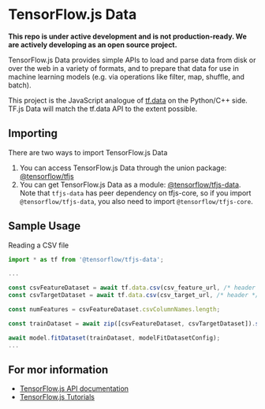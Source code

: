 # TensorFlow.js Data

**This repo is under active development and is not production-ready. We are
actively developing as an open source project.**

TensorFlow.js Data provides simple APIs to load and parse data from disk or over
the web in a variety of formats, and to prepare that data for use in machine
learning models (e.g. via operations like filter, map, shuffle, and batch).

This project is the JavaScript analogue of
[tf.data](https://www.tensorflow.org/get_started/datasets_quickstart) on the
Python/C++ side.  TF.js Data will match the tf.data API to the extent possible.

## Importing

There are two ways to import TensorFlow.js Data

1. You can access TensorFlow.js Data through the union package: [@tensorflow/tfjs](https://www.npmjs.com/package/@tensorflow/tfjs)
2. You can get TensorFlow.js Data as a module:
   [@tensorflow/tfjs-data](https://www.npmjs.com/package/@tensorflow/tfjs-data).
   Note that `tfjs-data` has peer dependency on tfjs-core, so if you import
   `@tensorflow/tfjs-data`, you also need to import
   `@tensorflow/tfjs-core`.

## Sample Usage

Reading a CSV file

```js
import * as tf from '@tensorflow/tfjs-data';

...

const csvFeatureDataset = await tf.data.csv(csv_feature_url, /* header */ true);
const csvTargetDataset = await tf.data.csv(csv_target_url, /* header */ true);

const numFeatures = csvFeatureDataset.csvColumnNames.length;

const trainDataset = await zip([csvFeatureDataset, csvTargetDataset]).shuffle(100);

await model.fitDataset(trainDataset, modelFitDatasetConfig);
...
```

## For mor information

- [TensorFlow.js API documentation](https://js.tensorflow.org/api/index.html)
- [TensorFlow.js Tutorials](https://js.tensorflow.org/tutorials/)
